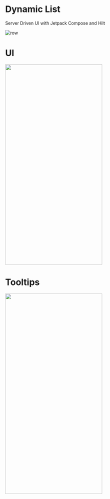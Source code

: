 # Dynamic List
 Server Driven UI with Jetpack Compose and Hilt
 
 ![row](https://user-images.githubusercontent.com/7097754/169336238-335db542-3178-4834-951d-0eb7d0cbbfac.png)

# UI
<img src="https://user-images.githubusercontent.com/7097754/169329171-a83cac1f-c107-4706-954b-f033a7ec1b19.gif" width="310" height="640"/>


# Tooltips
<img src="https://user-images.githubusercontent.com/7097754/162116217-4be04d1e-6487-4ec9-9bbe-41f6bbea193a.png" width="310" height="640"/>
